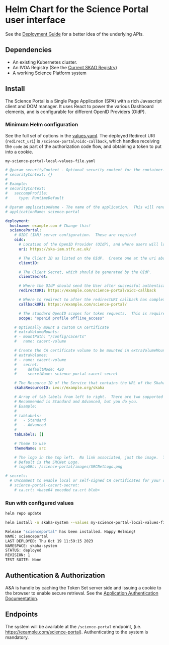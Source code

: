 # Helm Chart for the Science Portal user interface

See the [Deployment Guide](../README.md) for a better idea of the underlying APIs.

## Dependencies

- An existing Kubernetes cluster.
- An IVOA Registry (See the [Current SKAO Registry](https://spsrc27.iaa.csic.es/reg))
- A working Science Platform system

## Install

The Science Portal is a Single Page Application (SPA) with a rich Javascript client and DOM manager.  It uses React to power the various Dashboard elements, and is configurable for different OpenID Providers (OIdP).

### Minimum Helm configuration

See the full set of options in the [values.yaml](https://github.com/opencadc/science-platform/blob/SP-3544/deployment/helm/science-portal/values.yaml).  The deployed Redirect URI (`redirect_uri`) is `/science-portal/oidc-callback`, which handles
receiving the `code` as part of the authorization code flow, and obtaining a token to put into a cookie.

`my-science-portal-local-values-file.yaml`
```yaml
# @param securityContext - Optional security context for the container.  This is a security feature to restrict system calls.
# securityContext: {}
#
# Example:
# securityContext:
#   seccompProfile:
#     type: RuntimeDefault

# @param applicationName - The name of the application.  This will rename the underlying WAR file, thus changing the endpoint.  Defaults to science-portal.
# applicationName: science-portal

deployment:
  hostname: example.com # Change this!
  sciencePortal:
    # OIDC (IAM) server configuration.  These are required
    oidc:
      # Location of the OpenID Provider (OIdP), and where users will login
      uri: https://ska-iam.stfc.ac.uk/

      # The Client ID as listed on the OIdP.  Create one at the uri above.
      clientID: 

      # The Client Secret, which should be generated by the OIdP.
      clientSecret: 

      # Where the OIdP should send the User after successful authentication.  This is also known as the redirect_uri in OpenID.  This URI NEEDS
      redirectURI: https://example.com/science-portal/oidc-callback

      # Where to redirect to after the redirectURI callback has completed.  This will almost always be the URL to the /science-portal main page (https://example.com/science-portal).
      callbackURI: https://example.com/science-portal/

      # The standard OpenID scopes for token requests.  This is required, and if using the SKAO IAM, can be left as-is.
      scope: "openid profile offline_access"

    # Optionally mount a custom CA certificate
    # extraVolumeMounts:
    # - mountPath: "/config/cacerts"
    #   name: cacert-volume

    # Create the CA certificate volume to be mounted in extraVolumeMounts
    # extraVolumes:
    # - name: cacert-volume
    #   secret:
    #     defaultMode: 420
    #     secretName: science-portal-cacert-secret

    # The Resource ID of the Service that contains the URL of the Skaha service in the IVOA Registry
    skahaResourceID: ivo://example.org/skaha

    # Array of tab labels from left to right.  There are two supported tabs currently: Public (Standard) and Private (Advanced)
    # Recommended is Standard and Advanced, but you do you.
    # Example:
    #
    # tabLabels:
    #   - Standard
    #   - Advanced
    #
    tabLabels: []

    # Theme to use
    themeName: src

    # The logo in the top left.  No link associated, just the image.  This can be relative, or absolute.
    # Default is the SRCNet Logo.
    # logoURL: /science-portal/images/SRCNetLogo.png

# secrets:
  # Uncomment to enable local or self-signed CA certificates for your domain to be trusted.
  # science-portal-cacert-secret:
    # ca.crt: <base64 encoded ca.crt blob>
```

### Run with configured values

```bash
helm repo update

helm install -n skaha-system --values my-science-portal-local-values-file.yaml scienceportal science-platform/scienceportal

Release "scienceportal" has been installed. Happy Helming!
NAME: scienceportal
LAST DEPLOYED: Thu Oct 19 11:59:15 2023
NAMESPACE: skaha-system
STATUS: deployed
REVISION: 1
TEST SUITE: None
```

## Authentication & Authorization

A&A is handle by caching the Token Set server side and issuing a cookie to the browser to enable secure retrieval.  See the [Application Authentication Documentation](../../../docs/authentication/).

## Endpoints

The system will be available at the `/science-portal` endpoint, (i.e. https://example.com/science-portal).  Authenticating to the system is mandatory.
